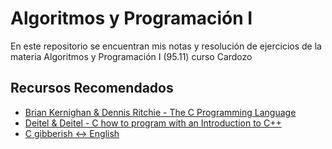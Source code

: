 # Algoritmos y Programación I

En este repositorio se encuentran mis notas y resolución de ejercicios de la
materia Algoritmos y Programación I (95.11) curso Cardozo

## Recursos Recomendados

* [Brian Kernighan & Dennis Ritchie - The C Programming Language](https://en.wikipedia.org/wiki/The_C_Programming_Language)
* [Deitel & Deitel - C how to program with an Introduction to C++](https://deitel.com/c-how-to-program-8-e/)
* [C gibberish ↔ English](https://cdecl.org/)
